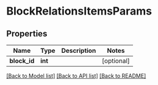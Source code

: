 # BlockRelationsItemsParams

## Properties
Name | Type | Description | Notes
------------ | ------------- | ------------- | -------------
**block_id** | **int** |  | [optional] 

[[Back to Model list]](../README.md#documentation-for-models) [[Back to API list]](../README.md#documentation-for-api-endpoints) [[Back to README]](../README.md)


